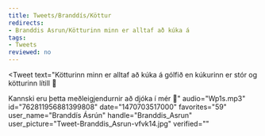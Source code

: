 ```yaml
---
title: Tweets/Branddís/Köttur
redirects:
- Branddis Asrun/Kötturinn minn er alltaf að kúka á
tags:
- Tweets
reviewed: no
---
```


<Tweet
text="Kötturinn minn er alltaf að kúka á gólfið en kúkurinn er stór og kötturinn lítill 🤔

Kannski eru þetta meðleigjendurnir að djóka í mér 🤔"
audio="Wp1s.mp3"
id="762811956881399808"
date="1470703517000"
favorites="59"
user_name="Branddís Ásrún"
handle="Branddis_Asrun"
user_picture="Tweet-Branddis_Asrun-vfvk14.jpg"
verified=""
></Tweet>

